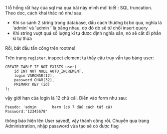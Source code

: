 1 lỗ hổng rất hay của sql mà qua bài này mình mới biết : SQL truncation. Theo doc, cách khai thác nó như sau:

- Khi so sánh 2 string trong database, dấu cách thường bị bỏ qua, nghĩa là 'admin' và 'admin       ' là bằng nhau, do đó db sẽ từ chối insert query
- Khi string vượt quá số lượng kí tự được định nghĩa sẵn, nó sẽ cắt đi phần kí tự thừa

Rồi, bắt đầu tấn công trên rootme!

Trên trang `register`, inspect element ta thấy câu truy vấn tạo bảng user:

```mysql
CREATE TABLE IF NOT EXISTS user(   
	id INT NOT NULL AUTO_INCREMENT,
    login VARCHAR(12),
    password CHAR(32),
    PRIMARY KEY (id)
);
```

vậy giới hạn của login là 12 chữ cái. Điền vào form như sau:

```
Pseudo: 'admin       harm'(có 7 dấu cách tất cả)
Password:'12345678'
```

thông báo hiện lên User saved!, vậy thành công rồi. Chuyển qua trang Administration, nhập password vừa tạo sẽ có được flag

